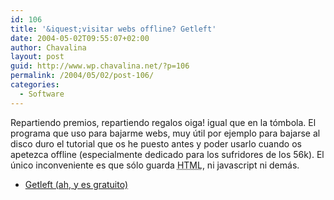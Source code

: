 ```yaml
---
id: 106
title: '&iquest;visitar webs offline? Getleft'
date: 2004-05-02T09:55:07+02:00
author: Chavalina
layout: post
guid: http://www.wp.chavalina.net/?p=106
permalink: /2004/05/02/post-106/
categories:
  - Software
---
```

Repartiendo premios, repartiendo regalos oiga! igual que en la t&oacute;mbola. El programa que uso para bajarme webs, muy &uacute;til por ejemplo para bajarse al disco duro el tutorial que os he puesto antes y poder usarlo cuando os apetezca offline (especialmente dedicado para los sufridores de los 56k). El &uacute;nico inconveniente es que s&oacute;lo guarda <acronym title="HyperText Markup Language">HTML</acronym>, ni javascript ni dem&aacute;s. 

  * <a href="http://personal.iddeo.es/andresgarci/getleft/english/download.html" target="_blank">Getleft (ah, y es gratuito)</a>